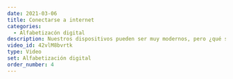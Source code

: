 ```yaml
---
date: 2021-03-06
title: Conectarse a internet
categories:
  - Alfabetizacón digital
description: Nuestros dispositivos pueden ser muy modernos, pero ¿qué son sin internet? Aprenderás a conectarte a internet y a controlar tu conexión.
video_id: 42vlM8bvrtk
type: Video
set: Alfabetización digital
order_number: 4
---
```

